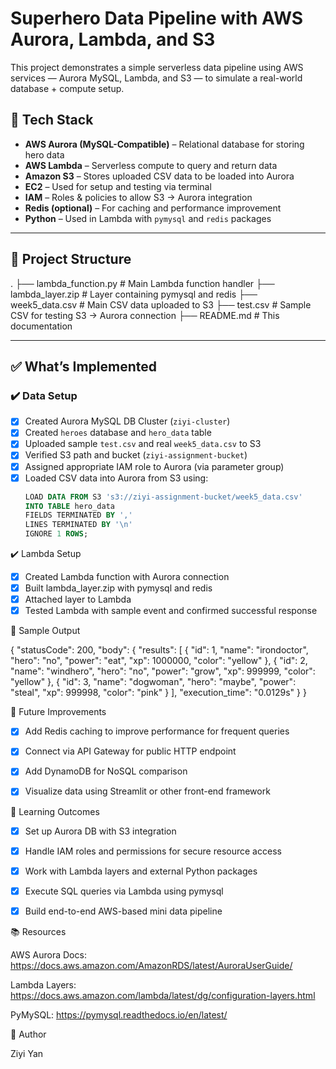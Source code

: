 # Superhero Data Pipeline with AWS Aurora, Lambda, and S3

This project demonstrates a simple serverless data pipeline using AWS services — Aurora MySQL, Lambda, and S3 — to simulate a real-world database + compute setup.

## 🔧 Tech Stack

- **AWS Aurora (MySQL-Compatible)** – Relational database for storing hero data
- **AWS Lambda** – Serverless compute to query and return data
- **Amazon S3** – Stores uploaded CSV data to be loaded into Aurora
- **EC2** – Used for setup and testing via terminal
- **IAM** – Roles & policies to allow S3 → Aurora integration
- **Redis (optional)** – For caching and performance improvement
- **Python** – Used in Lambda with `pymysql` and `redis` packages

---

## 📁 Project Structure

.
├── lambda_function.py # Main Lambda function handler
├── lambda_layer.zip # Layer containing pymysql and redis
├── week5_data.csv # Main CSV data uploaded to S3
├── test.csv # Sample CSV for testing S3 → Aurora connection
├── README.md # This documentation

---

## ✅ What’s Implemented

### ✔️ Data Setup

- [x] Created Aurora MySQL DB Cluster (`ziyi-cluster`)
- [x] Created `heroes` database and `hero_data` table
- [x] Uploaded sample `test.csv` and real `week5_data.csv` to S3
- [x] Verified S3 path and bucket (`ziyi-assignment-bucket`)
- [x] Assigned appropriate IAM role to Aurora (via parameter group)
- [x] Loaded CSV data into Aurora from S3 using:
  ```sql
  LOAD DATA FROM S3 's3://ziyi-assignment-bucket/week5_data.csv'
  INTO TABLE hero_data
  FIELDS TERMINATED BY ','
  LINES TERMINATED BY '\n'
  IGNORE 1 ROWS;
  
✔️ Lambda Setup

 - [x] Created Lambda function with Aurora connection
 - [x] Built lambda_layer.zip with pymysql and redis
 - [x] Attached layer to Lambda
 - [x] Tested Lambda with sample event and confirmed successful response

🧪 Sample Output

{
  "statusCode": 200,
  "body": {
    "results": [
      { "id": 1, "name": "irondoctor", "hero": "no", "power": "eat", "xp": 1000000, "color": "yellow" },
      { "id": 2, "name": "windhero", "hero": "no", "power": "grow", "xp": 999999, "color": "yellow" },
      { "id": 3, "name": "dogwoman", "hero": "maybe", "power": "steal", "xp": 999998, "color": "pink" }
    ],
    "execution_time": "0.0129s"
  }
}

🚀 Future Improvements

 - [x] Add Redis caching to improve performance for frequent queries
 - [x]  Connect via API Gateway for public HTTP endpoint
 - [x]  Add DynamoDB for NoSQL comparison
 - [x] Visualize data using Streamlit or other front-end framework


📌 Learning Outcomes

 - [x] Set up Aurora DB with S3 integration
 - [x] Handle IAM roles and permissions for secure resource access
 - [x] Work with Lambda layers and external Python packages
 - [x] Execute SQL queries via Lambda using pymysql
 - [x] Build end-to-end AWS-based mini data pipeline


📚 Resources

AWS Aurora Docs: https://docs.aws.amazon.com/AmazonRDS/latest/AuroraUserGuide/

Lambda Layers: https://docs.aws.amazon.com/lambda/latest/dg/configuration-layers.html

PyMySQL: https://pymysql.readthedocs.io/en/latest/


👤 Author

Ziyi Yan

